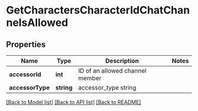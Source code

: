 # GetCharactersCharacterIdChatChannelsAllowed

## Properties
Name | Type | Description | Notes
------------ | ------------- | ------------- | -------------
**accessorId** | **int** | ID of an allowed channel member | 
**accessorType** | **string** | accessor_type string | 

[[Back to Model list]](../README.md#documentation-for-models) [[Back to API list]](../README.md#documentation-for-api-endpoints) [[Back to README]](../README.md)


